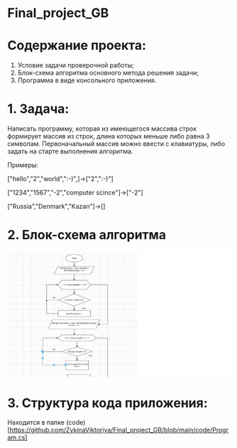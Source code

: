 # Final_project_GB

# Содержание проекта:

1. Условие задачи проверочной работы;
2. Блок-схема алгоритма основного метода решения задачи;
3. Программа в виде консольного приложения.



# 1. Задача:
Написать программу, которая из имеющегося массива строк формирует массив из строк, длина которых меньше либо равна 3 символам. Первоначальный массив можно ввести с клавиатуры, либо задать на старте выполнения алгоритма.

Примеры:

["hello","2","world",":-)",]->["2",":-)"]

["1234","1567","-2","computer scince"]->["-2"]

["Russia","Denmark","Kazan"]->[]

# 2. Блок-схема алгоритма

![блок схема](block_diagram.jpg)

# 3. Структура кода приложения:

Находится в папке (code)[https://github.com/ZykinaViktoriya/Final_project_GB/blob/main/code/Program.cs]





